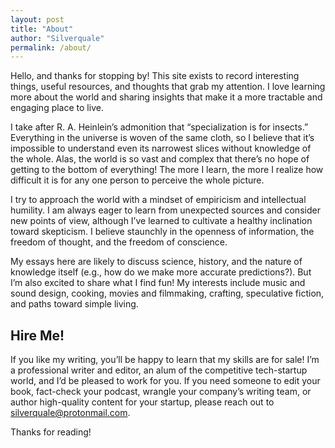 ```yaml
---
layout: post
title: "About"
author: "Silverquale"
permalink: /about/
---
```


Hello, and thanks for stopping by! This site exists to record interesting things, useful resources, and thoughts that grab my attention. I love learning more about the world and sharing insights that make it a more tractable and engaging place to live.

I take after R. A. Heinlein’s admonition that “specialization is for insects.” Everything in the universe is woven of the same cloth, so I believe that it’s impossible to understand even its narrowest slices without knowledge of the whole. Alas, the world is so vast and complex that there’s no hope of getting to the bottom of everything! The more I learn, the more I realize how difficult it is for any one person to perceive the whole picture.

I try to approach the world with a mindset of empiricism and intellectual humility. I am always eager to learn from unexpected sources and consider new points of view, although I’ve learned to cultivate a healthy inclination toward skepticism. I believe staunchly in the openness of information, the freedom of thought, and the freedom of conscience. 

My essays here are likely to discuss science, history, and the nature of knowledge itself (e.g., how do we make more accurate predictions?). But I’m also excited to share what I find fun! My interests include music and sound design, cooking, movies and filmmaking, crafting, speculative fiction, and paths toward simple living. 

## Hire Me!
If you like my writing, you’ll be happy to learn that my skills are for sale! I’m a professional writer and editor, an alum of the competitive tech-startup world, and I’d be pleased to work for you. If you need someone to edit your book, fact-check your podcast, wrangle your company’s writing team, or author high-quality content for your startup, please reach out to silverquale@protonmail.com. 

Thanks for reading!

